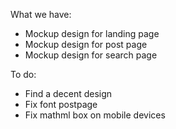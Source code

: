 What we have:
* Mockup design for landing page
* Mockup design for post page
* Mockup design for search page

To do: 
* Find a decent design
* Fix font postpage
* Fix mathml box on mobile devices 
